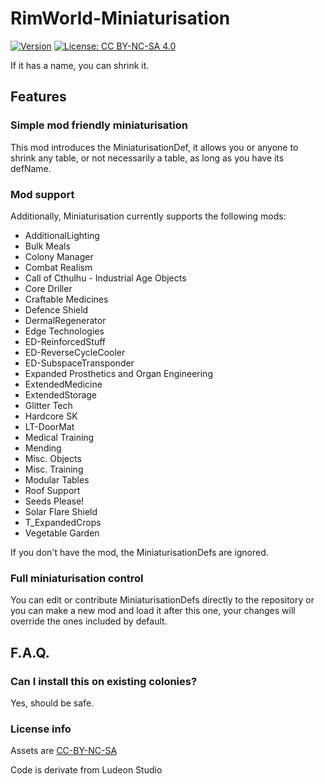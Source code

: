 # RimWorld-Miniaturisation

[![Version](https://img.shields.io/badge/Rimworld-A17-green.svg)](http://rimworldgame.com/)
[![License: CC BY-NC-SA 4.0](https://img.shields.io/badge/License-CC%20BY--NC--SA%204.0-blue.svg)](http://creativecommons.org/licenses/by-nc-sa/4.0/)

If it has a name, you can shrink it.

## Features
### Simple mod friendly miniaturisation
This mod introduces the MiniaturisationDef, it allows you or anyone to shrink any table, or not necessarily a table, as long as you have its defName.

### Mod support
Additionally, Miniaturisation currently supports the following mods:

- AdditionalLighting
- Bulk Meals
- Colony Manager
- Combat Realism
- Call of Cthulhu - Industrial Age Objects
- Core Driller
- Craftable Medicines
- Defence Shield
- DermalRegenerator
- Edge Technologies
- ED-ReinforcedStuff
- ED-ReverseCycleCooler
- ED-SubspaceTransponder
- Expanded Prosthetics and Organ Engineering
- ExtendedMedicine
- ExtendedStorage
- Glitter Tech
- Hardcore SK
- LT-DoorMat
- Medical Training
- Mending
- Misc. Objects
- Misc. Training
- Modular Tables
- Roof Support
- Seeds Please!
- Solar Flare Shield
- T_ExpandedCrops
- Vegetable Garden

If you don't have the mod, the MiniaturisationDefs are ignored.

### Full miniaturisation control
You can edit or contribute MiniaturisationDefs directly to the repository or you can make a new mod and load it after this one, your changes will override the ones included by default.

## F.A.Q.
### Can I install this on existing colonies?
Yes, should be safe.
### License info
Assets are [CC-BY-NC-SA](https://creativecommons.org/licenses/by-nc-sa/4.0/)

Code is derivate from Ludeon Studio
